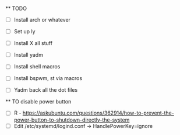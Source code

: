 ** TODO
  - [ ] Install arch or whatever
  - [ ] Set up ly
  - [ ] Install X all stuff
  - [ ] Install yadm
  - [ ] Install shell macros
  - [ ] Install bspwm, st via macros
  - [ ] Yadm back all the dot files


** TO disable power button
  - [ ] R - https://askubuntu.com/questions/362914/how-to-prevent-the-power-button-to-shutdown-directly-the-system
  - [ ] Edit /etc/systemd/logind.conf -> HandlePowerKey=ignore
